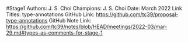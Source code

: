 #Stage1
Authors: J. S. Choi
Champions: J. S. Choi
Date: March 2022
Link Titles: type-annotations
GitHub Link: https://github.com/tc39/proposal-type-annotations
GitHub Note Link: https://github.com/tc39/notes/blob/HEAD/meetings/2022-03/mar-29.md#types-as-comments-for-stage-1

